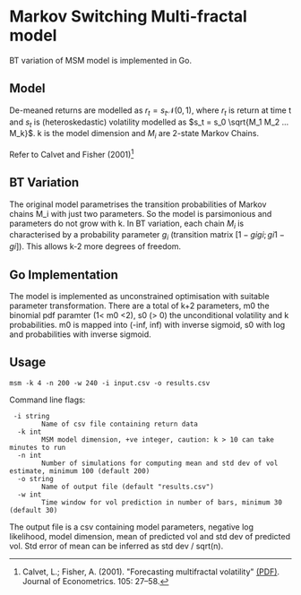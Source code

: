 # Markov Switching Multi-fractal model
BT variation of MSM model is implemented in Go.

## Model
De-meaned returns are modelled as $r_t = s_t \mathcal{N}(0, 1)$, where $r_t$ is return at time t and $s_t$ is (heteroskedastic) volatility modelled as $s_t = s_0 \sqrt{M_1 M_2 ... M_k}$. k is the model dimension and $M_i$ are 2-state Markov Chains.

Refer to Calvet and Fisher (2001)[^1]

[^1]: Calvet, L.; Fisher, A. (2001). "Forecasting multifractal volatility" [(PDF)](https://archive.nyu.edu/bitstream/2451/26894/2/wpa99017.pdf). Journal of Econometrics. 105: 27–58.

## BT Variation
The original model parametrises the transition probabilities of Markov chains M_i with just two parameters. So the model is parsimonious and parameters do not grow with k. In BT variation, each chain $M_i$ is characterised by a probability parameter $g_i$ (transition matrix $[1-gi gi; gi 1-gi]$). This allows k-2 more degrees of freedom.

## Go Implementation
The model is implemented as unconstrained optimisation with suitable parameter transformation. There are a total of k+2 parameters, m0 the binomial pdf paramter (1< m0 <2), s0 (> 0) the unconditional volatility and k probabilities. m0 is mapped into (-inf, inf) with inverse sigmoid, s0 with log and probabilities with inverse sigmoid.

## Usage
```
msm -k 4 -n 200 -w 240 -i input.csv -o results.csv
```

Command line flags:

```
 -i string
    	Name of csv file containing return data
  -k int
    	MSM model dimension, +ve integer, caution: k > 10 can take minutes to run
  -n int
    	Number of simulations for computing mean and std dev of vol estimate, minimum 100 (default 200)
  -o string
    	Name of output file (default "results.csv")
  -w int
    	Time window for vol prediction in number of bars, minimum 30 (default 30)
```

The output file is a csv containing model parameters, negative log likelihood, model dimension, mean of predicted vol and std dev of predicted vol. Std error of mean can be inferred as std dev / sqrt(n).
